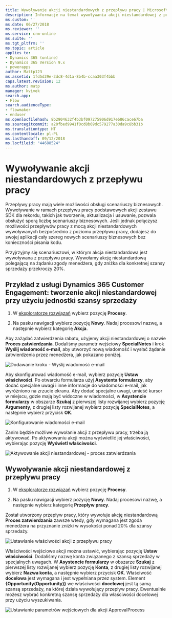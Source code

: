 ```yaml
---
title: Wywoływanie akcji niestandardowych z przepływu pracy | MicrosoftDocs
description: Informacje na temat wywoływania akcji niestandardowej z przepływu pracy
ms.custom: ''
ms.date: 06/27/2018
ms.reviewer: ''
ms.service: crm-online
ms.suite: ''
ms.tgt_pltfrm: ''
ms.topic: article
applies_to:
- Dynamics 365 (online)
- Dynamics 365 Version 9.x
- powerapps
author: Mattp123
ms.assetid: 1fd5d39e-3dc8-4d1a-8b4b-ccaa303f4bbb
caps.latest.revision: 12
ms.author: matp
manager: kvivek
search.app:
- Flow
search.audienceType:
- flowmaker
- enduser
ms.openlocfilehash: 8b2904632f4b3bf097275906d917e686cace67ba
ms.sourcegitcommit: a20fbed9941f0cd8b69dc579277a30da9c8bb31b
ms.translationtype: HT
ms.contentlocale: pl-PL
ms.lasthandoff: 09/12/2018
ms.locfileid: "44688524"
---
```

# <a name="invoke-custom-actions-from-a-workflow"></a>Wywoływanie akcji niestandardowych z przepływu pracy

Przepływy pracy mają wiele możliwości obsługi scenariuszy biznesowych. Wywoływanie w ramach przepływu pracy podstawowych akcji zestawu SDK dla rekordu, takich jak tworzenie, aktualizacja i usuwanie, pozwala obsłużyć sporą liczbę scenariuszy biznesowych. Jeśli jednak połączysz możliwości przepływów pracy z mocą akcji niestandardowych wywoływanych bezpośrednio z poziomu przepływu pracy, dodajesz do swojej aplikacji cały szereg nowych scenariuszy biznesowych bez konieczności pisania kodu.  
  
 Przyjrzyjmy się scenariuszowi, w którym akcja niestandardowa jest wywoływana z przepływu pracy. Wywołamy akcję niestandardową polegającą na żądaniu zgody menedżera, gdy zniżka dla konkretnej szansy sprzedaży przekroczy 20%.  
  
<a name="action"></a>   
## <a name="dynamics-365-customer-engagement-example-create-a-custom-action-using-the-opportunity-entity"></a>Przykład z usługi Dynamics 365 Customer Engagement: tworzenie akcji niestandardowej przy użyciu jednostki szansy sprzedaży
  
1. W [eksploratorze rozwiązań](/powerapps/maker/model-driven-apps/advanced-navigation#solution-explorer) wybierz pozycję **Procesy**.  
  
2.  Na pasku nawigacji wybierz pozycję **Nowy**. Nadaj procesowi nazwę, a następnie wybierz kategorię **Akcja**.  
  
 Aby zażądać zatwierdzenia rabatu, użyjemy akcji niestandardowej o nazwie **Proces zatwierdzania**. Dodaliśmy parametr wejściowy **SpecialNotes** i krok **Wyślij wiadomość e-mail**, aby utworzyć nową wiadomość i wysłać żądanie zatwierdzenia przez menedżera, jak pokazano poniżej.  
  
 ![Dodawanie kroku &#45; Wyślij wiadomość e-mail](media/enable-custom-action-approval-proces-sadd-email.png "Dodawanie kroku — Wyślij wiadomość e-mail")  
  
 Aby skonfigurować wiadomość e-mail, wybierz pozycję **Ustaw właściwości**. Po otwarciu formularza użyj **Asystenta formularzy**, aby dodać specjalne uwagi i inne informacje do wiadomości e-mail, jak wyróżniono na zrzucie ekranu. Aby dodać specjalne uwagi, umieść kursor w miejscu, gdzie mają być widoczne w wiadomości, w **Asystencie formularzy** w obszarze **Szukaj** z pierwszej listy rozwijanej wybierz pozycję **Argumenty**, z drugiej listy rozwijanej wybierz pozycję **SpecialNotes**, a następnie wybierz przycisk **OK**.  
  
 ![Konfigurowanie wiadomości e-mail](media/enable-custom-action-approval-process-setup-email.png "Konfigurowanie wiadomości e-mail")  
  
 Zanim będzie możliwe wywołanie akcji z przepływu pracy, trzeba ją aktywować. Po aktywowaniu akcji można wyświetlić jej właściwości, wybierając pozycję **Wyświetl właściwości**.  
  
 ![Aktywowanie akcji niestandardowej &#45; proces zatwierdzania](media/enable-custom-action-approval-process-activate-action.png "Aktywowanie akcji niestandardowej — proces zatwierdzania")  
  
<a name="workflow"></a>   
## <a name="invoke-a-custom-action-from-a-workflow"></a>Wywoływanie akcji niestandardowej z przepływu pracy  
  
1. W [eksploratorze rozwiązań](/powerapps/maker/model-driven-apps/advanced-navigation#solution-explorer) wybierz pozycję **Procesy**.   
  
2.  Na pasku nawigacji wybierz pozycję **Nowy**. Nadaj procesowi nazwę, a następnie wybierz kategorię **Przepływ pracy**.  
  
 Został utworzony przepływ pracy, który wywołuje akcję niestandardową **Proces zatwierdzania** zawsze wtedy, gdy wymagana jest zgoda menedżera na przyznanie zniżki w wysokości ponad 20% dla szansy sprzedaży.  
  
 ![Ustawianie właściwości akcji z przepływu pracy](media/enable-custom-action-from-workflow.png "Ustawianie właściwości akcji z przepływu pracy")  
  
 Właściwości wejściowe akcji można ustawić, wybierając pozycję **Ustaw właściwości**. Dodaliśmy nazwę konta związanego z szansą sprzedaży w specjalnych uwagach. W **Asystencie formularzy** w obszarze **Szukaj** z pierwszej listy rozwijanej wybierz pozycję **Konta**, z drugiej listy rozwijanej wybierz **Nazwa konta**, a następnie wybierz przycisk **OK**. Właściwość **docelowa** jest wymagana i jest wypełniana przez system. Element **{Opportunity(Opportunity)}** we właściwości **docelowej** jest tą samą szansą sprzedaży, na której działa wywołujący przepływ pracy. Ewentualnie możesz wybrać konkretną szansę sprzedaży dla właściwości docelowej przy użyciu wyszukiwania.  
  
 ![Ustawianie parametrów wejściowych dla akcji ApprovalProcess](media/enable-customaction-workflow-set-properties.png "Ustawianie parametrów wejściowych dla akcji ApprovalProcess")  
  




